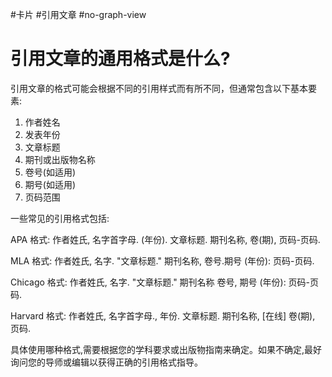 #卡片 #引用文章 #no-graph-view

# 引用文章的通用格式是什么?

引用文章的格式可能会根据不同的引用样式而有所不同，但通常包含以下基本要素:

1. 作者姓名
2. 发表年份
3. 文章标题
4. 期刊或出版物名称
5. 卷号(如适用)
6. 期号(如适用)
7. 页码范围

一些常见的引用格式包括:

APA 格式:
作者姓氏, 名字首字母. (年份). 文章标题. 期刊名称, 卷(期), 页码-页码.

MLA 格式:
作者姓氏, 名字. "文章标题." 期刊名称, 卷号.期号 (年份): 页码-页码.

Chicago 格式:
作者姓氏, 名字. "文章标题." 期刊名称 卷号, 期号 (年份): 页码-页码.

Harvard 格式:
作者姓氏, 名字首字母., 年份. 文章标题. 期刊名称, [在线] 卷(期), 页码.

具体使用哪种格式,需要根据您的学科要求或出版物指南来确定。如果不确定,最好询问您的导师或编辑以获得正确的引用格式指导。

